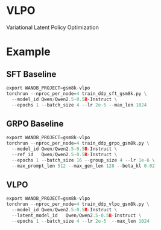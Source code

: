 # VLPO
Variational Latent Policy Optimization

# Example
## SFT Baseline
```python
export WANDB_PROJECT=gsm8k-vlpo
torchrun --nproc_per_node=4 train_ddp_sft_gsm8k.py \
  --model_id Qwen/Qwen2.5-0.5B-Instruct \
  --epochs 1 --batch_size 4 --lr 2e-5 --max_len 1024
```

## GRPO Baseline
```python
export WANDB_PROJECT=gsm8k-vlpo
torchrun --nproc_per_node=4 train_ddp_grpo_gsm8k.py \
  --model_id Qwen/Qwen2.5-0.5B-Instruct \
  --ref_id   Qwen/Qwen2.5-0.5B-Instruct \
  --epochs 1 --batch_size 16 --group_size 4 --lr 1e-6 \
  --max_prompt_len 512 --max_gen_len 128 --beta_kl 0.02
```

## VLPO
```python
export WANDB_PROJECT=gsm8k-vlpo
torchrun --nproc_per_node=4 train_ddp_vlpo_gsm8k.py \
  --model_id Qwen/Qwen2.5-0.5B-Instruct \
  --latent_model_id   Qwen/Qwen2.5-0.5B-Instruct \
  --epochs 1 --batch_size 4 --lr 2e-5  --max_len 1024
```